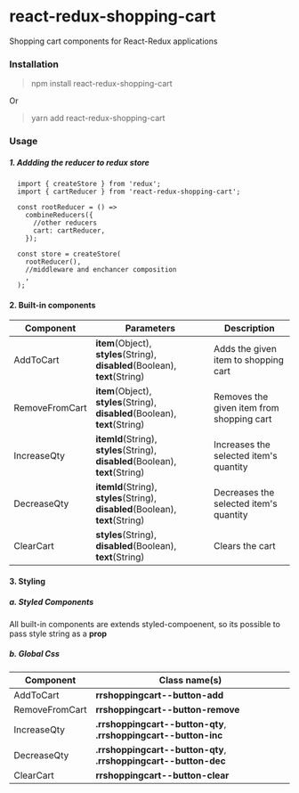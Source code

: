 # react-redux-shopping-cart

Shopping cart components for React-Redux applications

### Installation

>npm install react-redux-shopping-cart

Or

>yarn add react-redux-shopping-cart

### Usage

##### 1. Addding the reducer to redux store


```
  import { createStore } from 'redux';
  import { cartReducer } from 'react-redux-shopping-cart';

  const rootReducer = () =>
    combineReducers({
      //other reducers
      cart: cartReducer,
    });

  const store = createStore(
    rootReducer(),
    //middleware and enchancer composition
    ,
  );
```

#### 2. Built-in components

| Component | Parameters| Description |
|-----------|-----------|-------------|
| AddToCart | __item__(Object), __styles__(String), __disabled__(Boolean), __text__(String)| Adds the given item to shopping cart|
| RemoveFromCart | __item__(Object), __styles__(String), __disabled__(Boolean), __text__(String)| Removes the given item from shopping cart|
|IncreaseQty| __itemId__(String), __styles__(String), __disabled__(Boolean), __text__(String) | Increases the selected item's quantity |
|DecreaseQty| __itemId__(String), __styles__(String), __disabled__(Boolean), __text__(String) | Decreases the selected item's quantity |
|ClearCart| __styles__(String), __disabled__(Boolean), __text__(String) | Clears the cart |

#### 3. Styling

##### a. Styled Components  
All built-in components are extends styled-compoenent, so its possible to pass style string as a __prop__

##### b. Global Css

| Component | Class name(s) |
|-----------|------------|
| AddToCart | __rrshoppingcart--button-add__|
| RemoveFromCart | __rrshoppingcart--button-remove__|
| IncreaseQty | __.rrshoppingcart--button-qty__,  __.rrshoppingcart--button-inc__|
| DecreaseQty | __.rrshoppingcart--button-qty__,  __.rrshoppingcart--button-dec__|
| ClearCart | __rrshoppingcart--button-clear__|
